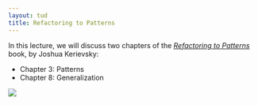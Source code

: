 ```yaml
---
layout: tud
title: Refactoring to Patterns
---
```


In this lecture, we will discuss two chapters of the [_Refactoring to Patterns_](https://www.oreilly.com/library/view/refactoring-to-patterns/0321213351/) book, by Joshua Kerievsky:

* Chapter 3: Patterns
* Chapter 8: Generalization

<img src="{{ '/img/books/rtp.jpeg' | relative_url }}" class="book-cover">
